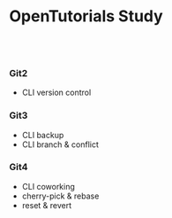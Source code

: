 OpenTutorials Study
==========

 <br/><br/>

### Git2 
- CLI version control

### Git3
- CLI backup
- CLI branch & conflict

### Git4
- CLI coworking
- cherry-pick & rebase
- reset & revert


